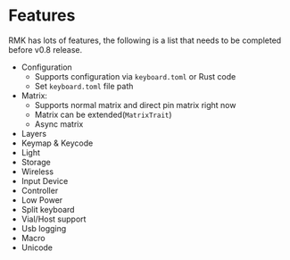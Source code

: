 # Features

RMK has lots of features, the following is a list that needs to be completed before v0.8 release.

- Configuration
  - Supports configuration via `keyboard.toml` or Rust code
  - Set `keyboard.toml` file path
- Matrix:
  - Supports normal matrix and direct pin matrix right now
  - Matrix can be extended(`MatrixTrait`)
  - Async matrix
- Layers
- Keymap & Keycode
- Light
- Storage
- Wireless
- Input Device
- Controller
- Low Power
- Split keyboard
- Vial/Host support
- Usb logging
- Macro
- Unicode